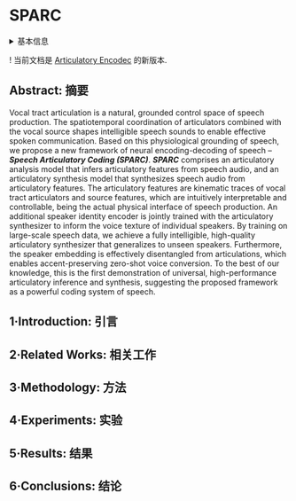 # SPARC

<details>
<summary>基本信息</summary>

- 标题: "Coding Speech through Vocal Tract Kinematics"
- 作者:
  - 01 Cheol Jun Cho - UC Berkeley - cheoljun@berkeley.edu;
  - 02 Peter Wu - UC Berkeley - peterw1@berkeley.edu;
  - 03 Tejas S.Prabhune - UC Berkeley - prabhune@berkeley.edu;
  - 04 Dhruv Agarwal - UC Berkeley - dhru-vagarwal@berkeley.edu;
  - 05 Gopala K.Anumanchipalli - UC Berkeley - gopala@berkeley.edu;
- 链接:
  - [ArXiv](https://arxiv.org/abs/2406.12998) v4
  - [Publication](https://doi.org/10.1109/JSTSP.2024.3497655)
  - [Github](https://github.com/Berkeley-Speech-Group/Speech-Articulatory-Coding)
  - [Demo](https://berkeley-speech-group.github.io/sparc-demo)
- 文件:
  - [ArXiv](_PDF/2406.12998v2__Articulatory_Encodec__Vocal_Tract_Kinematics_as_a_Codec_for_Speech.pdf)
  - [Publication] #TODO

</details>

! 当前文档是 [Articulatory Encodec](2024.06.18_Articulatory_Encodec.md) 的新版本.

## Abstract: 摘要

Vocal tract articulation is a natural, grounded control space of speech production.
The spatiotemporal coordination of articulators combined with the vocal source shapes intelligible speech sounds to enable effective spoken communication.
Based on this physiological grounding of speech, we propose a new framework of neural encoding-decoding of speech – ***Speech Articulatory Coding (SPARC)***.
***SPARC*** comprises an articulatory analysis model that infers articulatory features from speech audio, and an articulatory synthesis model that synthesizes speech audio from articulatory features.
The articulatory features are kinematic traces of vocal tract articulators and source features, which are intuitively interpretable and controllable, being the actual physical interface of speech production.
An additional speaker identity encoder is jointly trained with the articulatory synthesizer to inform the voice texture of individual speakers.
By training on large-scale speech data, we achieve a fully intelligible, high-quality articulatory synthesizer that generalizes to unseen speakers.
Furthermore, the speaker embedding is effectively disentangled from articulations, which enables accent-preserving zero-shot voice conversion.
To the best of our knowledge, this is the first demonstration of universal, high-performance articulatory inference and synthesis, suggesting the proposed framework as a powerful coding system of speech.

## 1·Introduction: 引言

## 2·Related Works: 相关工作

## 3·Methodology: 方法

## 4·Experiments: 实验

## 5·Results: 结果

## 6·Conclusions: 结论